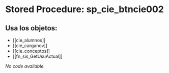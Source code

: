 # Stored Procedure: sp_cie_btncie002

## Usa los objetos:
- [[cie_alumnos]]
- [[cie_carganov]]
- [[cie_conceptos]]
- [[fn_sis_GetUsuActual]]

*No code available.*
